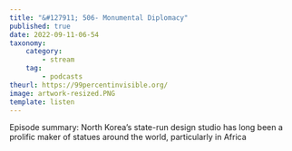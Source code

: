 ```yaml
---
title: "&#127911; 506- Monumental Diplomacy"
published: true
date: 2022-09-11-06-54
taxonomy:
    category:
        - stream
    tag:
        - podcasts
theurl: https://99percentinvisible.org/
image: artwork-resized.PNG
template: listen
---
```


Episode summary: North Korea&rsquo;s state-run design studio has long been a prolific maker of statues around the world, particularly in Africa

